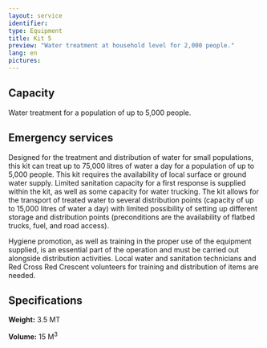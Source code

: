 ```yaml
---
layout: service
identifier:
type: Equipment
title: Kit 5
preview: "Water treatment at household level for 2,000 people."
lang: en
pictures:
---
```


## Capacity

Water treatment for a population of up to 5,000 people.

## Emergency services

Designed for the treatment and distribution of water for small populations, this kit can treat up to 75,000 litres of water a day for a population of up to 5,000 people. This kit requires the availability of local surface or ground water supply. Limited sanitation capacity for a first response is supplied within the kit, as well as some capacity for water trucking. The kit allows for the transport of treated water to several distribution points (capacity of up to 15,000 litres of water a day) with limited
possibility of setting up different storage and distribution points (preconditions are the availability of flatbed trucks, fuel, and road access).

Hygiene promotion, as well as training in the proper use of the equipment supplied, is an essential part of the operation and must be carried out alongside distribution activities. Local water and sanitation technicians and Red Cross Red Crescent volunteers for training and distribution of items are needed.

## Specifications

**Weight:** 3.5 MT 

**Volume:** 15 M<sup>3</sup>

